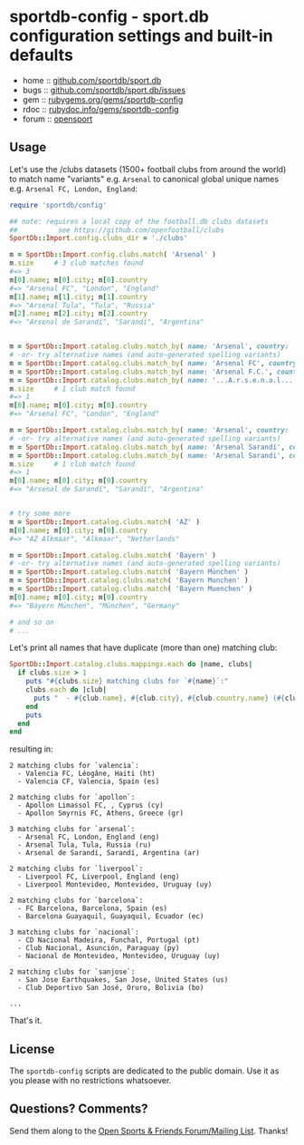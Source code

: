 # sportdb-config - sport.db configuration settings and built-in defaults


* home  :: [github.com/sportdb/sport.db](https://github.com/sportdb/sport.db)
* bugs  :: [github.com/sportdb/sport.db/issues](https://github.com/sportdb/sport.db/issues)
* gem   :: [rubygems.org/gems/sportdb-config](https://rubygems.org/gems/sportdb-config)
* rdoc  :: [rubydoc.info/gems/sportdb-config](http://rubydoc.info/gems/sportdb-config)
* forum :: [opensport](http://groups.google.com/group/opensport)


## Usage

Let's use the /clubs datasets (1500+ football clubs from around the world)
to match name "variants" e.g. `Arsenal`  to canonical global unique
names e.g. `Arsenal FC, London, England`:

``` ruby
require 'sportdb/config'

## note: requires a local copy of the football.db clubs datasets
##          see https://github.com/openfootball/clubs
SportDb::Import.config.clubs_dir = './clubs'

m = SportDb::Import.config.clubs.match( 'Arsenal' )
m.size     # 3 club matches found
#=> 3
m[0].name; m[0].city; m[0].country
#=> "Arsenal FC", "London", "England"
m[1].name; m[1].city; m[1].country
#=> "Arsenal Tula", "Tula", "Russia"
m[2].name; m[2].city; m[2].country
#=> "Arsenal de Sarandí", "Sarandí", "Argentina"


m = SportDb::Import.catalog.clubs.match_by( name: 'Arsenal', country: 'eng' )
# -or- try alternative names (and auto-generated spelling variants)
m = SportDb::Import.catalog.clubs.match_by( name: 'Arsenal FC', country: 'eng' )
m = SportDb::Import.catalog.clubs.match_by( name: 'Arsenal F.C.', country: 'eng' )
m = SportDb::Import.catalog.clubs.match_by( name: '...A.r.s.e.n.a.l... F.C...', country: 'eng' )
m.size     # 1 club match found
#=> 1
m[0].name; m[0].city; m[0].country
#=> "Arsenal FC", "London", "England"

m = SportDb::Import.catalog.clubs.match_by( name: 'Arsenal', country: 'ar' )
# -or- try alternative names (and auto-generated spelling variants)
m = SportDb::Import.catalog.clubs.match_by( name: 'Arsenal Sarandí', country: 'ar' )
m = SportDb::Import.catalog.clubs.match_by( name: 'Arsenal Sarandi', country: 'ar' )
m.size     # 1 club match found
#=> 1
m[0].name; m[0].city; m[0].country
#=> "Arsenal de Sarandí", "Sarandí", "Argentina"


# try some more
m = SportDb::Import.catalog.clubs.match( 'AZ' )
m[0].name; m[0].city; m[0].country
#=> "AZ Alkmaar", "Alkmaar", "Netherlands"

m = SportDb::Import.catalog.clubs.match( 'Bayern' )
# -or- try alternative names (and auto-generated spelling variants)
m = SportDb::Import.catalog.clubs.match( 'Bayern München' )
m = SportDb::Import.catalog.clubs.match( 'Bayern Munchen' )
m = SportDb::Import.catalog.clubs.match( 'Bayern Muenchen' )
m[0].name; m[0].city; m[0].country
#=> "Bayern München", "München", "Germany"

# and so on
# ...
```

Let's print all names that have duplicate (more than one) matching club:

``` ruby
SportDb::Import.catalog.clubs.mappings.each do |name, clubs|
  if clubs.size > 1
    puts "#{clubs.size} matching clubs for `#{name}`:"
    clubs.each do |club|
      puts "  - #{club.name}, #{club.city}, #{club.country.name} (#{club.country.key})"
    end
    puts
  end
end
```

resulting in:

```
2 matching clubs for `valencia`:
  - Valencia FC, Léogâne, Haiti (ht)
  - Valencia CF, Valencia, Spain (es)

2 matching clubs for `apollon`:
  - Apollon Limassol FC, , Cyprus (cy)
  - Apollon Smyrnis FC, Athens, Greece (gr)

3 matching clubs for `arsenal`:
  - Arsenal FC, London, England (eng)
  - Arsenal Tula, Tula, Russia (ru)
  - Arsenal de Sarandí, Sarandí, Argentina (ar)

2 matching clubs for `liverpool`:
  - Liverpool FC, Liverpool, England (eng)
  - Liverpool Montevideo, Montevideo, Uruguay (uy)

2 matching clubs for `barcelona`:
  - FC Barcelona, Barcelona, Spain (es)
  - Barcelona Guayaquil, Guayaquil, Ecuador (ec)

3 matching clubs for `nacional`:
  - CD Nacional Madeira, Funchal, Portugal (pt)
  - Club Nacional, Asunción, Paraguay (py)
  - Nacional de Montevideo, Montevideo, Uruguay (uy)

2 matching clubs for `sanjose`:
  - San Jose Earthquakes, San Jose, United States (us)
  - Club Deportivo San José, Oruro, Bolivia (bo)

...
```

That's it.


## License

The `sportdb-config` scripts are dedicated to the public domain.
Use it as you please with no restrictions whatsoever.


## Questions? Comments?

Send them along to the
[Open Sports & Friends Forum/Mailing List](http://groups.google.com/group/opensport).
Thanks!
